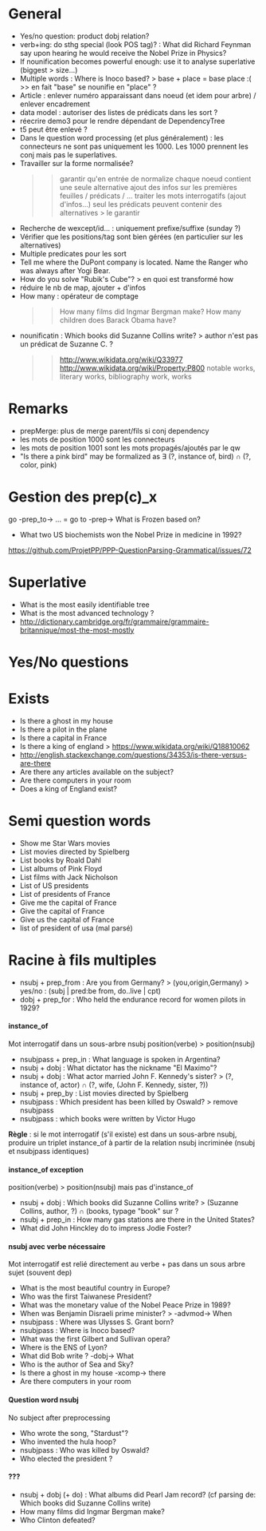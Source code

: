 General
=======

* Yes/no question: product dobj relation?
* verb+ing: do sthg special (look POS tag)? : What did Richard Feynman say upon hearing he would receive the Nobel Prize in Physics?
* If nounification becomes powerful enough: use it to analyse superlative (biggest > size...)
* Multiple words : Where is Inoco based? > base + place = base place :( >> en fait "base" se nounifie en "place" ?
* Article : enlever numéro apparaissant dans noeud (et idem pour arbre) / enlever encadrement
* data model : autoriser des listes de prédicats dans les sort ?
* réecrire demo3 pour le rendre dépendant de DependencyTree
* t5 peut être enlevé ?
* Dans le question word processing (et plus généralement) : les connecteurs ne sont pas uniquement les 1000. Les 1000 prennent les conj mais pas le superlatives.
* Travailler sur la forme normalisée? 
    >> garantir qu'en entrée de normalize chaque noeud contient une seule alternative
    >> ajout des infos sur les premières feuilles / prédicats / ...
    >> traiter les mots interrogatifs (ajout d'infos...)
    >> seul les prédicats peuvent contenir des alternatives > le garantir
* Recherche de wexcept/id... : uniquement prefixe/suffixe (sunday ?)
* Vérifier que les positions/tag sont bien gérées (en particulier sur les alternatives)
* Multiple predicates pour les sort
* Tell me where the DuPont company is located. Name the Ranger who was always after Yogi Bear.
* How do you solve "Rubik's Cube"? > en quoi est transformé how
* réduire le nb de map, ajouter + d'infos
* How many : opérateur de comptage 
    >> How many films did Ingmar Bergman make?
    >> How many children does Barack Obama have?
* nounificatin : Which books did Suzanne Collins write? > author n'est pas un prédicat de Suzanne C. ?
    >> http://www.wikidata.org/wiki/Q33977
    >> http://www.wikidata.org/wiki/Property:P800 notable works, literary works, bibliography work, works

Remarks
=======

* prepMerge: plus de merge parent/fils si conj dependency
* les mots de position 1000 sont les connecteurs
* les mots de position 1001 sont les mots propagés/ajoutés par le qw
* "Is there a pink bird" may be formalized as ∃ (?, instance of, bird) ∩ (?, color, pink)

Gestion des prep(c)_x
=====================

go -prep_to-> ... = go to -prep->
What is Frozen based on?

* What two US biochemists won the Nobel Prize in medicine in 1992?

https://github.com/ProjetPP/PPP-QuestionParsing-Grammatical/issues/72

Superlative
===========

* What is the most easily identifiable tree
* What is the most advanced technology ?
* http://dictionary.cambridge.org/fr/grammaire/grammaire-britannique/most-the-most-mostly

Yes/No questions
================

Exists
======

* Is there a ghost in my house
* Is there a pilot in the plane
* Is there a capital in France
* Is there a king of england > https://www.wikidata.org/wiki/Q18810062
* http://english.stackexchange.com/questions/34353/is-there-versus-are-there
* Are there any articles available on the subject?
* Are there computers in your room
* Does a king of England exist?

Semi question words
===================

* Show me Star Wars movies
* List movies directed by Spielberg
* List books by Roald Dahl
* List albums of Pink Floyd
* List films with Jack Nicholson
* List of US presidents
* List of presidents of France
* Give me the capital of France
* Give the capital of France
* Give us the capital of France
* list of president of usa (mal parsé)

Racine à fils multiples
=======================

* nsubj + prep_from                 : Are you from Germany?                     > (you,origin,Germany) > yes/no : (subj | pred:be from, do..live | cpt)
* dobj + prep_for                   : Who held the endurance record for women pilots in 1929?


#### instance_of

Mot interrogatif dans un sous-arbre nsubj
position(verbe) > position(nsubj)

* nsubjpass + prep_in               : What language is spoken in Argentina? 
* nsubj + dobj                      : What dictator has the nickname "El Maximo"?
* nsubj + dobj                      : What actor married John F. Kennedy's sister? > (?, instance of, actor) ∩ (?, wife, (John F. Kennedy, sister, ?))
* nsubj + prep_by                   : List movies directed by Spielberg
* nsubjpass                         : Which president has been killed by Oswald? > remove nsubjpass
* nsubjpass                         : which books were written by Victor Hugo

__Règle__ : si le mot interrogatif (s'il existe) est dans un sous-arbre nsubj, produire un triplet instance_of à partir de la relation nsubj incriminée (nsubj et nsubjpass identiques)

#### instance_of exception

position(verbe) > position(nsubj) mais pas d'instance_of

* nsubj + dobj                      : Which books did Suzanne Collins write?    > (Suzanne Collins, author, ?) ∩ (books, typage "book" sur ?
* nsubj + prep_in                   : How many gas stations are there in the United States?
* What did John Hinckley do to impress Jodie Foster?

#### nsubj avec verbe nécessaire

Mot interrogatif est relié directement au verbe + pas dans un sous arbre sujet (souvent dep)

* What is the most beautiful country in Europe?
* Who was the first Taiwanese President?
* What was the monetary value of the Nobel Peace Prize in 1989? 
* When was Benjamin Disraeli prime minister? > -advmod-> When
* nsubjpass : Where was Ulysses S. Grant born?
* nsubjpass : Where is Inoco based?
* What was the first Gilbert and Sullivan opera?
* Where is the ENS of Lyon?
* What did Bob write ? -dobj-> What
* Who is the author of Sea and Sky?
* Is there a ghost in my house -xcomp-> there
* Are there computers in your room

#### Question word nsubj

No subject after preprocessing

* Who wrote the song, "Stardust"?
* Who invented the hula hoop?
* nsubjpass : Who was killed by Oswald?
* Who elected the president ?

#### ???

* nsubj + dobj (+ do)               : What albums did Pearl Jam record? (cf parsing de: Which books did Suzanne Collins write)
* How many films did Ingmar Bergman make?
* Who Clinton defeated?
